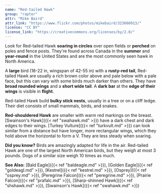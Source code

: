 ```yaml
---
name: "Red-tailed Hawk"
group: "raptor"
attr: "Mike Baird"
attr_link: "https://www.flickr.com/photos/mikebaird/323660913/"
license: "CC BY"
license_link: "https://creativecommons.org/licenses/by/2.0/"
---
```

Look for Red-tailed Hawk **soaring in circles** over open fields or **perched** on poles and fence posts. They're found across Canada in the **summer** and **year-round** in the United States and are the most commonly seen hawk in North America.

A **large** bird (18-22 in, wingspan of 42-55 in) with a **rusty-red tail**, Red-tailed Hawk are usually a rich brown color above and pale below with a pale face, but this can vary with some birds much darker than others. They have **broad rounded wings** and a **short wide tail**. A **dark bar** at the **edge of their wings** is visible in **flight**.

Red-tailed Hawk build **bulky stick nests**, usually in a tree or on a cliff ledge. Their diet consists of small mammals, birds, and snakes.

**Red-shouldered Hawk** are smaller with warm red markings on the breast. [Swainson's Hawk]({{< ref "swahawk.md" >}}) have a dark chest and dark edges to their wings. [Turkey Vulture]({{< ref "turkvult.md" >}}) can look similar from a distance but have longer, more rectangular wings, which they hold above the horizontal to form a V. They are less steady when soaring.

**Did you know?** Birds are amazingly adapted for life in the air. Red-tailed Hawk are one of the largest North American birds, but they weigh at most 3 pounds. Dogs of a similar size weigh 10 times as much.

<!-- generated, do not edit -->
**See Also:**
[Bald Eagle]({{< ref "baldeagle.md" >}}),
[Golden Eagle]({{< ref "goldeagl.md" >}}),
[Kestrel]({{< ref "kestrel.md" >}}),
[Osprey]({{< ref "osprey.md" >}}),
[Peregrine Falcon]({{< ref "peregrine.md" >}}),
[Prairie Falcon]({{< ref "prafalc.md" >}}),
[Sharp-shinned Hawk]({{< ref "shshawk.md" >}}),
[Swainson's Hawk]({{< ref "swahawk.md" >}})
